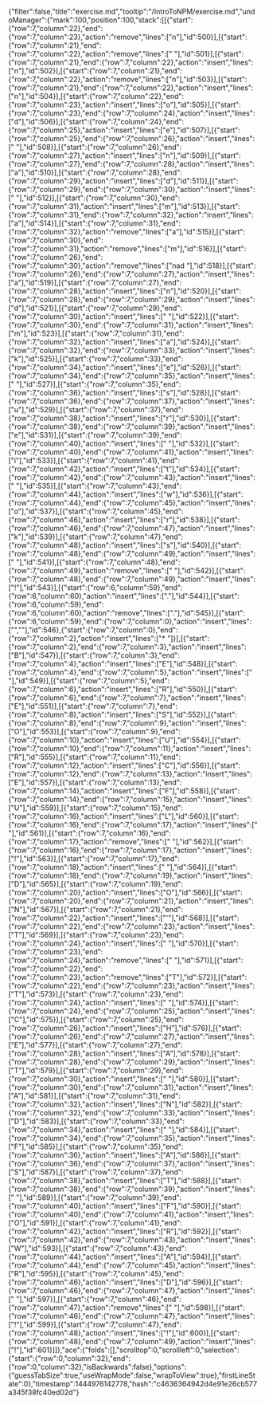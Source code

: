 {"filter":false,"title":"exercise.md","tooltip":"/IntroToNPM/exercise.md","undoManager":{"mark":100,"position":100,"stack":[[{"start":{"row":7,"column":22},"end":{"row":7,"column":23},"action":"remove","lines":["n"],"id":500}],[{"start":{"row":7,"column":21},"end":{"row":7,"column":22},"action":"remove","lines":["`"],"id":501}],[{"start":{"row":7,"column":21},"end":{"row":7,"column":22},"action":"insert","lines":["n"],"id":502}],[{"start":{"row":7,"column":21},"end":{"row":7,"column":22},"action":"remove","lines":["n"],"id":503}],[{"start":{"row":7,"column":21},"end":{"row":7,"column":22},"action":"insert","lines":["n"],"id":504}],[{"start":{"row":7,"column":22},"end":{"row":7,"column":23},"action":"insert","lines":["o"],"id":505}],[{"start":{"row":7,"column":23},"end":{"row":7,"column":24},"action":"insert","lines":["d"],"id":506}],[{"start":{"row":7,"column":24},"end":{"row":7,"column":25},"action":"insert","lines":["e"],"id":507}],[{"start":{"row":7,"column":25},"end":{"row":7,"column":26},"action":"insert","lines":[" "],"id":508}],[{"start":{"row":7,"column":26},"end":{"row":7,"column":27},"action":"insert","lines":["n"],"id":509}],[{"start":{"row":7,"column":27},"end":{"row":7,"column":28},"action":"insert","lines":["a"],"id":510}],[{"start":{"row":7,"column":28},"end":{"row":7,"column":29},"action":"insert","lines":["d"],"id":511}],[{"start":{"row":7,"column":29},"end":{"row":7,"column":30},"action":"insert","lines":[" "],"id":512}],[{"start":{"row":7,"column":30},"end":{"row":7,"column":31},"action":"insert","lines":["m"],"id":513}],[{"start":{"row":7,"column":31},"end":{"row":7,"column":32},"action":"insert","lines":["a"],"id":514}],[{"start":{"row":7,"column":31},"end":{"row":7,"column":32},"action":"remove","lines":["a"],"id":515}],[{"start":{"row":7,"column":30},"end":{"row":7,"column":31},"action":"remove","lines":["m"],"id":516}],[{"start":{"row":7,"column":26},"end":{"row":7,"column":30},"action":"remove","lines":["nad "],"id":518}],[{"start":{"row":7,"column":26},"end":{"row":7,"column":27},"action":"insert","lines":["a"],"id":519}],[{"start":{"row":7,"column":27},"end":{"row":7,"column":28},"action":"insert","lines":["n"],"id":520}],[{"start":{"row":7,"column":28},"end":{"row":7,"column":29},"action":"insert","lines":["d"],"id":521}],[{"start":{"row":7,"column":29},"end":{"row":7,"column":30},"action":"insert","lines":[" "],"id":522}],[{"start":{"row":7,"column":30},"end":{"row":7,"column":31},"action":"insert","lines":["m"],"id":523}],[{"start":{"row":7,"column":31},"end":{"row":7,"column":32},"action":"insert","lines":["a"],"id":524}],[{"start":{"row":7,"column":32},"end":{"row":7,"column":33},"action":"insert","lines":["k"],"id":525}],[{"start":{"row":7,"column":33},"end":{"row":7,"column":34},"action":"insert","lines":["e"],"id":526}],[{"start":{"row":7,"column":34},"end":{"row":7,"column":35},"action":"insert","lines":[" "],"id":527}],[{"start":{"row":7,"column":35},"end":{"row":7,"column":36},"action":"insert","lines":["s"],"id":528}],[{"start":{"row":7,"column":36},"end":{"row":7,"column":37},"action":"insert","lines":["u"],"id":529}],[{"start":{"row":7,"column":37},"end":{"row":7,"column":38},"action":"insert","lines":["r"],"id":530}],[{"start":{"row":7,"column":38},"end":{"row":7,"column":39},"action":"insert","lines":["e"],"id":531}],[{"start":{"row":7,"column":39},"end":{"row":7,"column":40},"action":"insert","lines":[" "],"id":532}],[{"start":{"row":7,"column":40},"end":{"row":7,"column":41},"action":"insert","lines":["i"],"id":533}],[{"start":{"row":7,"column":41},"end":{"row":7,"column":42},"action":"insert","lines":["t"],"id":534}],[{"start":{"row":7,"column":42},"end":{"row":7,"column":43},"action":"insert","lines":[" "],"id":535}],[{"start":{"row":7,"column":43},"end":{"row":7,"column":44},"action":"insert","lines":["w"],"id":536}],[{"start":{"row":7,"column":44},"end":{"row":7,"column":45},"action":"insert","lines":["o"],"id":537}],[{"start":{"row":7,"column":45},"end":{"row":7,"column":46},"action":"insert","lines":["r"],"id":538}],[{"start":{"row":7,"column":46},"end":{"row":7,"column":47},"action":"insert","lines":["k"],"id":539}],[{"start":{"row":7,"column":47},"end":{"row":7,"column":48},"action":"insert","lines":["s"],"id":540}],[{"start":{"row":7,"column":48},"end":{"row":7,"column":49},"action":"insert","lines":[" "],"id":541}],[{"start":{"row":7,"column":48},"end":{"row":7,"column":49},"action":"remove","lines":[" "],"id":542}],[{"start":{"row":7,"column":48},"end":{"row":7,"column":49},"action":"insert","lines":["!"],"id":543}],[{"start":{"row":6,"column":59},"end":{"row":6,"column":60},"action":"insert","lines":["."],"id":544}],[{"start":{"row":6,"column":59},"end":{"row":6,"column":60},"action":"remove","lines":["."],"id":545}],[{"start":{"row":6,"column":59},"end":{"row":7,"column":0},"action":"insert","lines":["",""],"id":546},{"start":{"row":7,"column":0},"end":{"row":7,"column":2},"action":"insert","lines":["* "]}],[{"start":{"row":7,"column":2},"end":{"row":7,"column":3},"action":"insert","lines":["B"],"id":547}],[{"start":{"row":7,"column":3},"end":{"row":7,"column":4},"action":"insert","lines":["E"],"id":548}],[{"start":{"row":7,"column":4},"end":{"row":7,"column":5},"action":"insert","lines":[" "],"id":549}],[{"start":{"row":7,"column":5},"end":{"row":7,"column":6},"action":"insert","lines":["R"],"id":550}],[{"start":{"row":7,"column":6},"end":{"row":7,"column":7},"action":"insert","lines":["E"],"id":551}],[{"start":{"row":7,"column":7},"end":{"row":7,"column":8},"action":"insert","lines":["S"],"id":552}],[{"start":{"row":7,"column":8},"end":{"row":7,"column":9},"action":"insert","lines":["O"],"id":553}],[{"start":{"row":7,"column":9},"end":{"row":7,"column":10},"action":"insert","lines":["U"],"id":554}],[{"start":{"row":7,"column":10},"end":{"row":7,"column":11},"action":"insert","lines":["R"],"id":555}],[{"start":{"row":7,"column":11},"end":{"row":7,"column":12},"action":"insert","lines":["C"],"id":556}],[{"start":{"row":7,"column":12},"end":{"row":7,"column":13},"action":"insert","lines":["E"],"id":557}],[{"start":{"row":7,"column":13},"end":{"row":7,"column":14},"action":"insert","lines":["F"],"id":558}],[{"start":{"row":7,"column":14},"end":{"row":7,"column":15},"action":"insert","lines":["U"],"id":559}],[{"start":{"row":7,"column":15},"end":{"row":7,"column":16},"action":"insert","lines":["L"],"id":560}],[{"start":{"row":7,"column":16},"end":{"row":7,"column":17},"action":"insert","lines":[" "],"id":561}],[{"start":{"row":7,"column":16},"end":{"row":7,"column":17},"action":"remove","lines":[" "],"id":562}],[{"start":{"row":7,"column":16},"end":{"row":7,"column":17},"action":"insert","lines":["!"],"id":563}],[{"start":{"row":7,"column":17},"end":{"row":7,"column":18},"action":"insert","lines":[" "],"id":564}],[{"start":{"row":7,"column":18},"end":{"row":7,"column":19},"action":"insert","lines":["D"],"id":565}],[{"start":{"row":7,"column":19},"end":{"row":7,"column":20},"action":"insert","lines":["O"],"id":566}],[{"start":{"row":7,"column":20},"end":{"row":7,"column":21},"action":"insert","lines":["N"],"id":567}],[{"start":{"row":7,"column":21},"end":{"row":7,"column":22},"action":"insert","lines":["'"],"id":568}],[{"start":{"row":7,"column":22},"end":{"row":7,"column":23},"action":"insert","lines":["T"],"id":569}],[{"start":{"row":7,"column":23},"end":{"row":7,"column":24},"action":"insert","lines":[" "],"id":570}],[{"start":{"row":7,"column":23},"end":{"row":7,"column":24},"action":"remove","lines":[" "],"id":571}],[{"start":{"row":7,"column":22},"end":{"row":7,"column":23},"action":"remove","lines":["T"],"id":572}],[{"start":{"row":7,"column":22},"end":{"row":7,"column":23},"action":"insert","lines":["T"],"id":573}],[{"start":{"row":7,"column":23},"end":{"row":7,"column":24},"action":"insert","lines":[" "],"id":574}],[{"start":{"row":7,"column":24},"end":{"row":7,"column":25},"action":"insert","lines":["C"],"id":575}],[{"start":{"row":7,"column":25},"end":{"row":7,"column":26},"action":"insert","lines":["H"],"id":576}],[{"start":{"row":7,"column":26},"end":{"row":7,"column":27},"action":"insert","lines":["E"],"id":577}],[{"start":{"row":7,"column":27},"end":{"row":7,"column":28},"action":"insert","lines":["A"],"id":578}],[{"start":{"row":7,"column":28},"end":{"row":7,"column":29},"action":"insert","lines":["T"],"id":579}],[{"start":{"row":7,"column":29},"end":{"row":7,"column":30},"action":"insert","lines":[" "],"id":580}],[{"start":{"row":7,"column":30},"end":{"row":7,"column":31},"action":"insert","lines":["A"],"id":581}],[{"start":{"row":7,"column":31},"end":{"row":7,"column":32},"action":"insert","lines":["N"],"id":582}],[{"start":{"row":7,"column":32},"end":{"row":7,"column":33},"action":"insert","lines":["D"],"id":583}],[{"start":{"row":7,"column":33},"end":{"row":7,"column":34},"action":"insert","lines":[" "],"id":584}],[{"start":{"row":7,"column":34},"end":{"row":7,"column":35},"action":"insert","lines":["F"],"id":585}],[{"start":{"row":7,"column":35},"end":{"row":7,"column":36},"action":"insert","lines":["A"],"id":586}],[{"start":{"row":7,"column":36},"end":{"row":7,"column":37},"action":"insert","lines":["S"],"id":587}],[{"start":{"row":7,"column":37},"end":{"row":7,"column":38},"action":"insert","lines":["T"],"id":588}],[{"start":{"row":7,"column":38},"end":{"row":7,"column":39},"action":"insert","lines":[" "],"id":589}],[{"start":{"row":7,"column":39},"end":{"row":7,"column":40},"action":"insert","lines":["F"],"id":590}],[{"start":{"row":7,"column":40},"end":{"row":7,"column":41},"action":"insert","lines":["O"],"id":591}],[{"start":{"row":7,"column":41},"end":{"row":7,"column":42},"action":"insert","lines":["R"],"id":592}],[{"start":{"row":7,"column":42},"end":{"row":7,"column":43},"action":"insert","lines":["W"],"id":593}],[{"start":{"row":7,"column":43},"end":{"row":7,"column":44},"action":"insert","lines":["A"],"id":594}],[{"start":{"row":7,"column":44},"end":{"row":7,"column":45},"action":"insert","lines":["R"],"id":595}],[{"start":{"row":7,"column":45},"end":{"row":7,"column":46},"action":"insert","lines":["D"],"id":596}],[{"start":{"row":7,"column":46},"end":{"row":7,"column":47},"action":"insert","lines":[" "],"id":597}],[{"start":{"row":7,"column":46},"end":{"row":7,"column":47},"action":"remove","lines":[" "],"id":598}],[{"start":{"row":7,"column":46},"end":{"row":7,"column":47},"action":"insert","lines":["!"],"id":599}],[{"start":{"row":7,"column":47},"end":{"row":7,"column":48},"action":"insert","lines":["!"],"id":600}],[{"start":{"row":7,"column":48},"end":{"row":7,"column":49},"action":"insert","lines":["!"],"id":601}]]},"ace":{"folds":[],"scrolltop":0,"scrollleft":0,"selection":{"start":{"row":0,"column":32},"end":{"row":0,"column":32},"isBackwards":false},"options":{"guessTabSize":true,"useWrapMode":false,"wrapToView":true},"firstLineState":0},"timestamp":1444976142778,"hash":"c4636364942d4e91e26cb577a345f38fc40ed02d"}